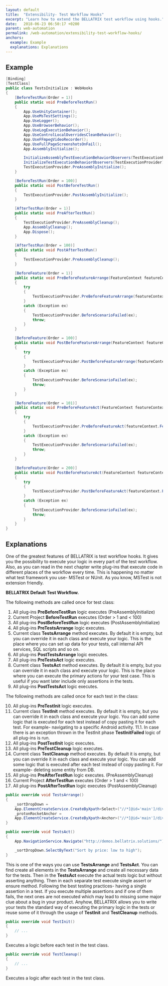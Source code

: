 ```yaml
---
layout: default
title:  "Extensibility- Test Workflow Hooks"
excerpt: "Learn how to extend the BELLATRIX test workflow using hooks."
date:   2018-06-23 06:50:17 +0200
parent: web-automation
permalink: /web-automation/extensibility-test-workflow-hooks/
anchors:
  example: Example
  explanations: Explanations
---
```

Example
-------
```csharp
[Binding]
[TestClass]
public class TestsInitialize : WebHooks
{
    [BeforeTestRun(Order = 1)]
    public static void PreBeforeTestRun()
    {
        App.UseUnityContainer();
        App.UseMsTestSettings();
        App.UseLogger();
        App.UseBrowserBehavior();
        App.UseLogExecutionBehavior();
        App.UseControlLocalOverridesCleanBehavior();
        App.UseFFmpegVideoRecorder();
        App.UseFullPageScreenshotsOnFail();
        App.AssemblyInitialize();

        InitializeAssemblyTestExecutionBehaviorObservers(TestExecutionProvider);
        InitializeTestExecutionBehaviorObservers(TestExecutionProvider);
        TestExecutionProvider.PreAssemblyInitialize();
    }

    [BeforeTestRun(Order = 100)]
    public static void PostBeforeTestRun()
    {
        TestExecutionProvider.PostAssemblyInitialize();
    }

    [AfterTestRun(Order = 1)]
    public static void PreAfterTestRun()
    {
        TestExecutionProvider.PreAssemblyCleanup();
        App.AssemblyCleanup();
        App.Dispose();
    }

    [AfterTestRun(Order = 100)]
    public static void PostAfterTestRun()
    {
        TestExecutionProvider.PreAssemblyCleanup();
    }

    [BeforeFeature(Order = 1)]
    public static void PreBeforeFeatureArrange(FeatureContext featureContext)
    {
        try
        {
            TestExecutionProvider.PreBeforeFeatureArrange(featureContext.FeatureInfo.Title, featureContext.FeatureInfo.Tags.ToList());
        }
        catch (Exception ex)
        {
            TestExecutionProvider.BeforeScenarioFailed(ex);
            throw;
        }
    }

    [BeforeFeature(Order = 100)]
    public static void PostBeforeFeatureArrange(FeatureContext featureContext)
    {
        try
        {
            TestExecutionProvider.PostBeforeFeatureArrange(featureContext.FeatureInfo.Title, featureContext.FeatureInfo.Tags.ToList());
        }
        catch (Exception ex)
        {
            TestExecutionProvider.BeforeScenarioFailed(ex);
            throw;
        }
    }

    [BeforeFeature(Order = 101)]
    public static void PreBeforeFeatureAct(FeatureContext featureContext)
    {
        try
        {
            TestExecutionProvider.PreBeforeFeatureAct(featureContext.FeatureInfo.Title, featureContext.FeatureInfo.Tags.ToList());
        }
        catch (Exception ex)
        {
            TestExecutionProvider.BeforeScenarioFailed(ex);
            throw;
        }
    }

    [BeforeFeature(Order = 200)]
    public static void PostBeforeFeatureAct(FeatureContext featureContext)
    {
        try
        {
            TestExecutionProvider.PostBeforeFeatureAct(featureContext.FeatureInfo.Title, featureContext.FeatureInfo.Tags.ToList());
        }
        catch (Exception ex)
        {
            TestExecutionProvider.BeforeScenarioFailed(ex);
            throw;
        }
    }
}
```

Explanations
------------
One of the greatest features of BELLATRIX is test workflow hooks. It gives you the possibility to execute your logic in every part of the test workflow. Also, as you can read in the next chapter write plug-ins that execute code in different places of the workflow every time. This is happening no matter what test framework you use- MSTest or NUnit. As you know, MSTest is not extension friendly.

**BELLATRIX Default Test Workflow.**

The following methods are called once for test class:

1. All plug-ins **PreBeforeTestRun** logic executes (PreAssemblyInitialize)
2. Current Project **BeforeTestRun** executes (Order > 1 and < 100)
3. All plug-ins **PostBeforeTestRun** logic executes (PostAssemblyInitialize)
4. All plug-ins **PreTestsArrange** logic executes.
5. Current class **TestsArrange** method executes. By default it is empty, but you can override it in each class and execute your logic. This is the place where you can set up data for your tests, call internal API services, SQL scripts and so on.
6. All plug-ins **PostTestsArrange** logic executes.
7. All plug-ins **PreTestsAct** logic executes.
8. Current class **TestsAct** method executes. By default it is empty, but you can override it in each class and execute your logic. This is the place where you can execute the primary actions for your test case. This is useful if you want later include only assertions in the tests.
9. All plug-ins **PostTestsAct** logic executes.

The following methods are called once for each test in the class:

10. All plug-ins **PreTestInit** logic executes.
11. Current class **TestInit** method executes. By default it is empty, but you can override it in each class and execute your logic. You can add some logic that is executed for each test instead of copy pasting it for each test. For example- navigating to a specific Android activity.
11.1. In case there is an exception thrown in the TestInit phase **TestInitFailed** logic of all plug-ins is run.
12. All plug-ins **PostTestInit** logic executes.
13. All plug-ins **PreTestCleanup** logic executes.
14. Current class **TestCleanup** method executes. By default it is empty, but you can override it in each class and execute your logic.
You can add some logic that is executed after each test instead of copy pasting it. For example- deleting some entity from DB.
15. All plug-ins **PreAfterTestRun** logic executes. (PreAssemblyCleanup)
17. Current Project **AfterTestRun** executes (Order > 1 and < 100)
18. All plug-ins **PostAfterTestRun** logic executes (PostAssemblyCleanup)

```csharp
public override void TestsArrange()
{
    _sortDropDown = 
    App.ElementCreateService.CreateByXpath<Select>("//*[@id='main']/div[1]/form/select");
    _protonRocketAnchor = 
    App.ElementCreateService.CreateByXpath<Anchor>("//*[@id='main']/div[2]/ul/li[1]/a[1]");
}

public override void TestsAct()
{
    App.NavigationService.Navigate("http://demos.bellatrix.solutions/");

    _sortDropDown.SelectByText("Sort by price: low to high");
}
```
This is one of the ways you can use **TestsArrange** and **TestsAct**. You can find create all elements in the **TestsArrange** and create all necessary data for the tests. Then in the **TestsAct** execute the actual tests logic but without asserting anything. Then in each separate test execute single assert or ensure method. Following the best testing practices- having a single assertion in a test. If you execute multiple assertions and if one of them fails, the next ones are not executed which may lead to missing some major clue about a bug in your product. Anyhow, BELLATRIX allows you to write your tests the standard way of executing the primary logic in the tests or reuse some of it through the usage of **TestInit** and **TestCleanup** methods.
```csharp
public override void TestInit()
{
    // ...
}
```
Executes a logic before each test in the test class.
```csharp
public override void TestCleanup()
{
    // ...
}
```
Executes a logic after each test in the test class.